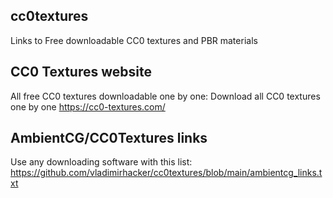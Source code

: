 ## cc0textures
Links to Free downloadable CC0 textures and PBR materials

## CC0 Textures website
All free CC0 textures downloadable one by one:
Download all CC0 textures one by one https://cc0-textures.com/

## AmbientCG/CC0Textures links
Use any downloading software with this list:
https://github.com/vladimirhacker/cc0textures/blob/main/ambientcg_links.txt
